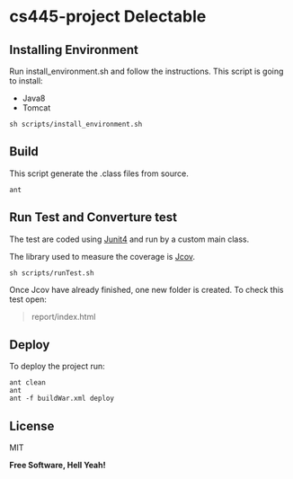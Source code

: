 # cs445-project Delectable
## Installing Environment

Run install_environment.sh and follow the instructions.
This script is going to install:
    
  - Java8
  - Tomcat

``` 
sh scripts/install_environment.sh
```
## Build
This script generate the .class files from source.
``` 
ant
```

## Run Test and Converture test

The test are coded using [Junit4] and run by a custom main class.

The library used to measure the coverage is [Jcov].


``` 
sh scripts/runTest.sh 
```

Once Jcov have already finished, one new folder is created. To check this test open:

> report/index.html

## Deploy
To deploy the project run:

``` 
ant clean
ant
ant -f buildWar.xml deploy
```

License
----

MIT


**Free Software, Hell Yeah!**

   [Junit4]: <http://junit.org/junit4/>
   [Jcov]: <https://wiki.openjdk.java.net/display/CodeTools/jcov>
